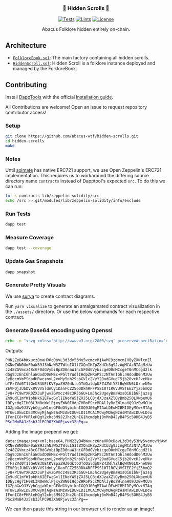 <h3 align="center">📜 Hidden Scrolls 📜</h3>

<div align="center">

[![Tests](https://github.com/abacus-wtf/hidden-scrolls/actions/workflows/tests.yml/badge.svg)](https://github.com/abacus-wtf/hidden-scrolls/actions/workflows/tests.yml)
[![Lints](https://github.com/abacus-wtf/hidden-scrolls/actions/workflows/lints.yml/badge.svg)](https://github.com/abacus-wtf/hidden-scrolls/actions/workflows/lints.yml)
[![License](https://img.shields.io/badge/License-AGPL--3.0-blue)](LICENSE.md)

</div>

<p align="center">Abacus Folklore hidden entirely on-chain.</p>

## Architecture

- [`FolkloreBook.sol`](src/FolkloreBook.sol): The main factory containing all hidden scrolls.
- [`HiddenScroll.sol`](src/HiddenScroll.sol): Hidden Scroll is a folklore instance deployed and managed by the FolkloreBook.

## Contributing

Install [DappTools](https://dapp.tools) with the official [installation guide](https://github.com/dapphub/dapptools#installation).

All Contributions are welcome! Open an issue to request repository contributor access!

### Setup

```sh
git clone https://github.com/abacus-wtf/hidden-scrolls.git
cd hidden-scrolls
make
```

### Notes

Until [solmate](https://github.com/Rari-Capital/solmate) has native ERC721 support, we use Open Zeppelin's ERC721 implementation. This requires us to workaround the differing source directory name `contracts` instead of Dapptool's expected `src`. To do this we can run:

```bash
ln -s contracts lib/zeppelin-solidity/src
echo /src >>.git/modules/lib/zeppelin-solidity/info/exclude
```

### Run Tests

```sh
dapp test
```

### Measure Coverage

```sh
dapp test --coverage
```

### Update Gas Snapshots

```sh
dapp snapshot
```

### Generate Pretty Visuals

We use [surya](https://github.com/ConsenSys/surya) to create contract diagrams.

Run `yarn visualize` to generate an amalgamated contract visualization in the `./assets/` directory. Or use the below commands for each respective contract.

### Generate Base64 encoding using Openssl

```bash
echo -n "<svg xmlns='http://www.w3.org/2000/svg' preserveAspectRatio='xMinYMin meet' viewBox='0 0 350 350'><defs><pattern id='imgpattern' x='0' y='0' width='1' height='1'><image width='350' height='350' href='https://lh3.googleusercontent.com/proxy/m1seWtOYFyO7PKJTJZdvtvKh97PjWiPVxeiXfPjYsz-LgyOfdEOB2Tl5qEUUJWgS-CjqBgnz898DQOI-tOTFUERLA6b6ynd6'/></pattern></defs><style>.base { fill: black; font-family: Apple Chancery, cursive; font-size: 12px; }</style><rect width='100%' height='100%' fill='url(#imgpattern)' d='M 100,100 L 120,110 150,90 170,220 70,300 50,250 50,200 70,100 50,70 Z' /><text class='base' margin='2px' x='98px' y='62px'>lore</text></svg>" | openssl base64
```

Outputs:

```bash
PHN2ZyB4bWxucz0naHR0cDovL3d3dy53My5vcmcvMjAwMC9zdmcnIHByZXNlcnZl
QXNwZWN0UmF0aW89J3hNaW5ZTWluIG1lZXQnIHZpZXdCb3g9JzAgMCAzNTAgMzUw
Jz48ZGVmcz48cGF0dGVybiBpZD0naW1ncGF0dGVybicgeD0nMCcgeT0nMCcgd2lk
dGg9JzEnIGhlaWdodD0nMSc+PGltYWdlIHdpZHRoPSczNTAnIGhlaWdodD0nMzUw
JyBocmVmPSdodHRwczovL2xoMy5nb29nbGV1c2VyY29udGVudC5jb20vcHJveHkv
bTFzZVd0T1lGeU83UEtKVEpaZHZ0dktoOTdQaldpUFZ4ZWlYZlBqWXN6LUxneU9m
ZEVPQjJUbDVxRVVVSldnUy1DanFCZ256ODk4RFFPSS10T1RGVUVSTEE2YjZ5bmQ2
Jy8+PC9wYXR0ZXJuPjwvZGVmcz48c3R5bGU+LmJhc2UgeyBmaWxsOiBibGFjazsg
Zm9udC1mYW1pbHk6IEFwcGxlIENoYW5jZXJ5LCBjdXJzaXZlOyBmb250LXNpemU6
IDEycHg7IH08L3N0eWxlPjxyZWN0IHdpZHRoPScxMDAlJyBoZWlnaHQ9JzEwMCUn
IGZpbGw9J3VybCgjaW1ncGF0dGVybiknIGQ9J00gMTAwLDEwMCBMIDEyMCwxMTAg
MTUwLDkwIDE3MCwyMjAgNzAsMzAwIDUwLDI1MCA1MCwyMDAgNzAsMTAwIDUwLDcw
IFonIC8+PHRleHQgY2xhc3M9J2Jhc2UnIG1hcmdpbj0nMnB4JyB4PSc5OHB4JyB5
PSc2MnB4Jz5sb3JlPC90ZXh0Pjwvc3ZnPg==
```

Adding the image prepend we get:

```
data:image/svg+xml;base64,PHN2ZyB4bWxucz0naHR0cDovL3d3dy53My5vcmcvMjAwMC9zdmcnIHByZXNlcnZl
QXNwZWN0UmF0aW89J3hNaW5ZTWluIG1lZXQnIHZpZXdCb3g9JzAgMCAzNTAgMzUw
Jz48ZGVmcz48cGF0dGVybiBpZD0naW1ncGF0dGVybicgeD0nMCcgeT0nMCcgd2lk
dGg9JzEnIGhlaWdodD0nMSc+PGltYWdlIHdpZHRoPSczNTAnIGhlaWdodD0nMzUw
JyBocmVmPSdodHRwczovL2xoMy5nb29nbGV1c2VyY29udGVudC5jb20vcHJveHkv
bTFzZVd0T1lGeU83UEtKVEpaZHZ0dktoOTdQaldpUFZ4ZWlYZlBqWXN6LUxneU9m
ZEVPQjJUbDVxRVVVSldnUy1DanFCZ256ODk4RFFPSS10T1RGVUVSTEE2YjZ5bmQ2
Jy8+PC9wYXR0ZXJuPjwvZGVmcz48c3R5bGU+LmJhc2UgeyBmaWxsOiBibGFjazsg
Zm9udC1mYW1pbHk6IEFwcGxlIENoYW5jZXJ5LCBjdXJzaXZlOyBmb250LXNpemU6
IDEycHg7IH08L3N0eWxlPjxyZWN0IHdpZHRoPScxMDAlJyBoZWlnaHQ9JzEwMCUn
IGZpbGw9J3VybCgjaW1ncGF0dGVybiknIGQ9J00gMTAwLDEwMCBMIDEyMCwxMTAg
MTUwLDkwIDE3MCwyMjAgNzAsMzAwIDUwLDI1MCA1MCwyMDAgNzAsMTAwIDUwLDcw
IFonIC8+PHRleHQgY2xhc3M9J2Jhc2UnIG1hcmdpbj0nMnB4JyB4PSc5OHB4JyB5
PSc2MnB4Jz5sb3JlPC90ZXh0Pjwvc3ZnPg==
```

We can then paste this string in our browser url to render as an image!